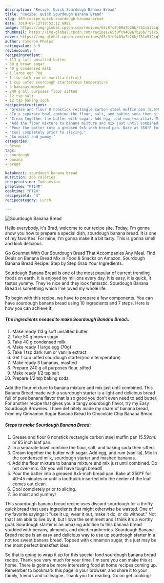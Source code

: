 ```yaml
---
description: "Recipe: Quick Sourdough Banana Bread"
title: "Recipe: Quick Sourdough Banana Bread"
slug: 469-recipe-quick-sourdough-banana-bread
date: 2019-09-12T19:52:12.699Z
image: https://img-global.cpcdn.com/recipes/65c8fc9409a7b26b/751x532cq70/sourdough-banana-bread-recipe-main-photo.jpg
thumbnail: https://img-global.cpcdn.com/recipes/65c8fc9409a7b26b/751x532cq70/sourdough-banana-bread-recipe-main-photo.jpg
cover: https://img-global.cpcdn.com/recipes/65c8fc9409a7b26b/751x532cq70/sourdough-banana-bread-recipe-main-photo.jpg
author: Cameron Phelps
ratingvalue: 3.9
reviewcount: 4
recipeingredient:
- 113 g soft unsalted butter
- 50 g brown sugar
- 40 g condensed milk
- 1 large egg 70g
- 1 tsp dark rum or vanilla extract
- 1 cup unfed sourdough starterroom temperature
- 3 bananas mashed
- 240 g all purposes flour sifted
- 12 tsp salt
- 12 tsp baking soda
recipeinstructions:
- "Grease and flour 8 nonstick rectangle carbon steel muffin pan (5.5*9cm) or 8*5 inch loaf pan."
- "In a separate bowl combine the flour, salt, and baking soda then sifted."
- "Cream together the butter with sugar. Add egg, and rum (vanilla). Mix in the condensed milk, sourdough starter and mashed bananas."
- "Add the flour mixture to banana mixture and mix just until combined. Do not over-mix. (Or you will have tough bread!)"
- "Pour the batter into a greased 9x5-inch bread pan. Bake at 350°F for 40-45 minutes or until a toothpick inserted into the center of the loaf comes out clean."
- "Cool completely prior to slicing."
- "So moist and yummy!"
categories:
- Resep
tags:
- sourdough
- banana
- bread

katakunci: sourdough banana bread
nutrition: 266 calories
recipecuisine: Indonesian
preptime: "PT14M"
cooktime: "PT2H"
recipeyield: "4"
recipecategory: Lunch

---
```



![Sourdough Banana Bread](https://img-global.cpcdn.com/recipes/65c8fc9409a7b26b/751x532cq70/sourdough-banana-bread-recipe-main-photo.jpg)

Hello everybody, it's Brad, welcome to our recipe site. Today, I'm gonna show you how to prepare a special dish, sourdough banana bread. It is one of my favorites. For mine, I'm gonna make it a bit tasty. This is gonna smell and look delicious.

Go Gourmet With Our Sourdough Bread That Accompanies Any Meal. Find Deals on Banana Bread Mix in Food &amp; Snacks on Amazon. Sourdough Banana Bread Recipe: Step by Step Grab Your Ingredients.

Sourdough Banana Bread is one of the most popular of current trending foods on earth. It is enjoyed by millions every day. It is easy, it is quick, it tastes yummy. They're nice and they look fantastic. Sourdough Banana Bread is something which I've loved my whole life.


To begin with this recipe, we have to prepare a few components. You can have sourdough banana bread using 10 ingredients and 7 steps. Here is how you can achieve it.

##### The ingredients needed to make Sourdough Banana Bread::

1. Make ready 113 g soft unsalted butter
1. Take 50 g brown sugar
1. Take 40 g condensed milk
1. Make ready 1 large egg (70g)
1. Take 1 tsp dark rum or vanilla extract
1. Get 1 cup unfed sourdough starter(room temperature)
1. Make ready 3 bananas, mashed
1. Prepare 240 g all purposes flour, sifted
1. Make ready 1/2 tsp salt
1. Prepare 1/2 tsp baking soda


Add the flour mixture to banana mixture and mix just until combined. This Banana Bread made with a sourdough starter is a light and delicious bread full of pure banana flavor that is so good you don&#39;t even need to add butter! For another recipe that gives you a tangy sourdough flavor, try my Easy Sourdough Brownies. I have definitely made my share of banana bread, from my Cinnamon Sugar Banana Bread to Chocolate Chip Banana Bread. 

##### Steps to make Sourdough Banana Bread:

1. Grease and flour 8 nonstick rectangle carbon steel muffin pan (5.5*9cm) or 8*5 inch loaf pan.
1. In a separate bowl combine the flour, salt, and baking soda then sifted.
1. Cream together the butter with sugar. Add egg, and rum (vanilla). Mix in the condensed milk, sourdough starter and mashed bananas.
1. Add the flour mixture to banana mixture and mix just until combined. Do not over-mix. (Or you will have tough bread!)
1. Pour the batter into a greased 9x5-inch bread pan. Bake at 350°F for 40-45 minutes or until a toothpick inserted into the center of the loaf comes out clean.
1. Cool completely prior to slicing.
1. So moist and yummy!


This sourdough banana bread recipe uses discard sourdough for a thrifty quick bread that uses ingredients that might otherwise be wasted. One of my favorite sayings it &#34;use it up, wear it out, make it do, or do without.&#34; Not that I am able to live by it, but I love the sentiment and I think it&#39;s a worthy goal. Sourdough starter is an amazing addition to this banana bread studded with pecans, almonds, and dried cranberries. Sourdough Banana Bread recipe is an easy and delicious way to use up sourdough starter in a not too sweet banana bread. Topped with cinnamon sugar, this just may be the most perfect breakfast idea! 

So that is going to wrap it up for this special food sourdough banana bread recipe. Thank you very much for your time. I'm sure you can make this at home. There is gonna be more interesting food at home recipes coming up. Remember to bookmark this page in your browser, and share it to your family, friends and colleague. Thank you for reading. Go on get cooking!
